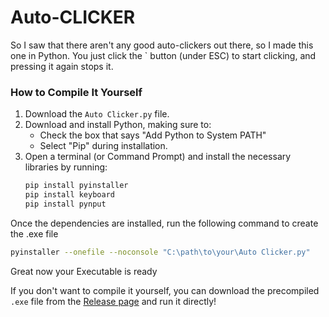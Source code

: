 # Auto-CLICKER
So I saw that there aren't any good auto-clickers out there, so I made this one in Python. You just click the ` button (under ESC) to start clicking, and pressing it again stops it.

### How to Compile It Yourself

1. Download the `Auto Clicker.py` file.
2. Download and install Python, making sure to:
   - Check the box that says "Add Python to System PATH"
   - Select "Pip" during installation.
3. Open a terminal (or Command Prompt) and install the necessary libraries by running:
   ```bash
   pip install pyinstaller
   pip install keyboard
   pip install pynput

Once the dependencies are installed, run the following command to create the .exe file
```bash
pyinstaller --onefile --noconsole "C:\path\to\your\Auto Clicker.py"
```
   Great now your Executable is ready

If you don't want to compile it yourself, you can download the precompiled `.exe` file from the [Release page]([link_to_release_page](https://github.com/gabinun/Auto-CLICKER/releases)) and run it directly!
